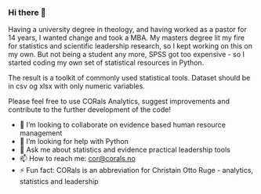 ### Hi there 👋

Having a university degree in theology, and having worked as a pastor for 14 years, I wanted change and took a MBA. 
My masters degree lit my fire for statistics and scientific leadership research, so I kept working on this on my own. 
But not being a student any more, SPSS got too expensive - so I started coding my own set of statistical resources in Python. 

The result is a toolkit of commonly used statistical tools.
Dataset should be in csv og xlsx with only numeric variables. 

Please feel free to use CORals Analytics, suggest improvements and contribute to the further development of the code!

- 👯 I’m looking to collaborate on evidence based human resource management
- 🤔 I’m looking for help with Python
- 💬 Ask me about statistics and evidence practical leadership tools
- 📫 How to reach me: cor@corals.no
- ⚡ Fun fact: CORals is an abbreviation for Christain Otto Ruge - analytics, statistics and leadership


